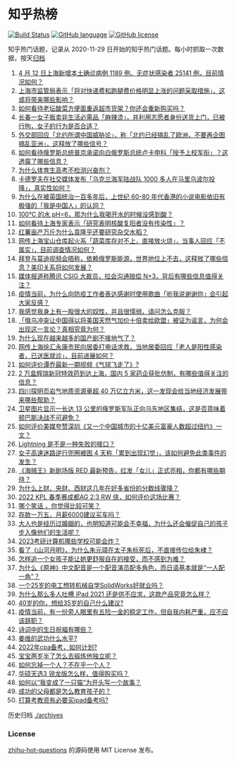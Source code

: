 # 知乎热榜
[![Build Status](https://github.com/ToWeLong/zhihu-hot-questions/workflows/CI/badge.svg)](https://github.com/ToWeLong/zhihu-hot-questions/actions)
[![GitHub language](https://img.shields.io/badge/language-golang-orange.svg)](https://golang.org/)
[![GitHub license](https://img.shields.io/github/license/ToWeLong/zhihu-hot-questions)](https://github.com/ToWeLong/zhihu-hot-questions/blob/main/LICENSE)

知乎热门话题，记录从 2020-11-29 日开始的知乎热门话题。每小时抓取一次数据，按天[归档](./archives)

<!-- BEGIN -->

1. [4 月 12 日上海新增本土确诊病例 1189 例、无症状感染者 25141 例，目前情况如何？](https://www.zhihu.com/question/527624299)
1. [上海市监管局表示「将对快递费和跑腿费价格明显上涨的问题采取措施」，这或将带来哪些影响？](https://www.zhihu.com/question/527651640)
1. [如何看待老坛酸菜方便面重返超市货架？你还会重新购买吗？](https://www.zhihu.com/question/527515767)
1. [长春一女子贩卖非生活必需品「麻辣烫」，并利用志愿者身份送货上门，已被行拘，女子的行为是否合适？](https://www.zhihu.com/question/527652517)
1. [外交部回应「北约所谓中国威胁论」，称「北约已经搞乱了欧洲，不要再企图搞乱亚洲」，这释放了哪些信号？](https://www.zhihu.com/question/527299633)
1. [如何看待俄罗斯总统普京承诺向白俄罗斯总统卢卡申科「授予上校军衔」？这透露了哪些信息？](https://www.zhihu.com/question/527668285)
1. [为什么体育生高考不检测兴奋剂？](https://www.zhihu.com/question/478204524)
1. [卡德罗夫在社交媒体发布「乌克兰海军陆战队 1000 多人在马里乌波尔投降」，真实性如何？](https://www.zhihu.com/question/527701809)
1. [为什么在被英国统治一百多年后，上世纪 60-80 年代香港的小说电影依旧有极强的「我是中国人」的认同？](https://www.zhihu.com/question/40148819)
1. [100℃ 的水 pH=6，那为什么我喝开水的时候没感到酸？](https://www.zhihu.com/question/526594299)
1. [如何看待上海专家表示「研究表明核酸复阳者没有传染性」？](https://www.zhihu.com/question/527245774)
1. [红薯亩产万斤为什么袁隆平还要研究杂交水稻？](https://www.zhihu.com/question/438325701)
1. [网传上海宝山仓库起火系「蔬菜库存对不上，直接放火烧」，当事人回应「不属实」，目前调查情况如何？](https://www.zhihu.com/question/527529734)
1. [拜登与莫迪视频会晤称，依赖俄罗斯能源，世界地位上不去，这释放了哪些信息？美印关系将如何发展？](https://www.zhihu.com/question/527474769)
1. [媒体报道称腾讯 CSIG 大裁员，拉会沟通赔偿 N+3，背后有哪些信息值得关注？](https://www.zhihu.com/question/526893316)
1. [疫情当前，为什么向防疫工作者表达感谢时使用歌曲「听我说谢谢你」会引起大家反感？](https://www.zhihu.com/question/527684110)
1. [我感觉我身上有一股很大的奴性，并且很懦弱，请问怎么克服？](https://www.zhihu.com/question/47087529)
1. [「俄乌冲突让中国得以将美国天然气加价十倍卖给欧盟」被证为谣言，为何会出现这一言论？真相究竟为何？](https://www.zhihu.com/question/527675614)
1. [为什么现在越来越多的国产剧不接地气了？](https://www.zhihu.com/question/394331280)
1. [网传上海徐汇永康市民向居委打电话求救，当地居委回应「老人是阳性感染者，已送医就诊」，目前进展如何？](https://www.zhihu.com/question/527753712)
1. [如何评价谭乔最新一期视频《气球飞走了》?](https://www.zhihu.com/question/527749653)
1. [2 万盒辉瑞新冠特效药到达上海，国内 5 家药企获批仿制，有哪些值得关注的信息？](https://www.zhihu.com/question/522844119)
1. [四川探明页岩气地质资源量超 40 万亿立方米，这一发现会给当地经济发展带来哪些帮助？](https://www.zhihu.com/question/527363445)
1. [卫星图片显示一长达 13 公里的俄罗斯军队正向乌东地区集结，这是否意味着顿巴斯决战不可避免？](https://www.zhihu.com/question/527742577)
1. [如何评价美媒夸赞深圳《又一个中国城市的十亿美元富豪人数超过纽约》一文？](https://www.zhihu.com/question/527463069)
1. [Lightning 是不是一种失败的接口？](https://www.zhihu.com/question/493240244)
1. [女子高速迷路逆行兜圈被困 4 天称「累到出现幻觉」，该如何避免此类事件的发生？](https://www.zhihu.com/question/527469066)
1. [《海贼王》新剧场版 RED 最新预告，红发「女儿」正式亮相，你都有哪些期待？](https://www.zhihu.com/question/527651392)
1. [为什么上财、央财、西财这几年在好多省份的分数线骤降？](https://www.zhihu.com/question/523701352)
1. [2022 KPL 春季赛成都AG 2:3 RW 侠，如何评价这场比赛？](https://www.zhihu.com/question/527745759)
1. [哪个笑话 ，你觉得比较可笑？](https://www.zhihu.com/question/517369284)
1. [存款一万五，月薪6000建议买车吗？](https://www.zhihu.com/question/527574721)
1. [大人也是经历过婚姻的，也明知道可能会不幸福，为什么还会催促自己的孩子步入像他们的生活呢？](https://www.zhihu.com/question/527647843)
1. [2023考研计算机哪些学校可能会炸？](https://www.zhihu.com/question/503440574)
1. [看了《山河月明》，为什么朱元璋在太子朱标死后，不直接传位给朱棣？](https://www.zhihu.com/question/527007263)
1. [怎样追一个女孩子能让她更舒服自在的接受，而不感到为难？](https://www.zhihu.com/question/307728254)
1. [为什么《原神》中文配音是一个配音演员配多角色，而日语基本就是“一人配一角”？](https://www.zhihu.com/question/517540556)
1. [一个25岁的电工想转机械自学SolidWorks好就业吗？](https://www.zhihu.com/question/519335882)
1. [为什么那么多人吐槽 iPad 2021 还是供不应求，这款产品究竟怎么样？](https://www.zhihu.com/question/489786754)
1. [40岁的你，想给35岁的自己什么建议?](https://www.zhihu.com/question/469312719)
1. [疫情当前，有一份旁人眼里有五险一金的稳定工作，但自我内耗严重，应不应该辞职？](https://www.zhihu.com/question/526991252)
1. [诗词中的生日祝福有哪些？](https://www.zhihu.com/question/272525479)
1. [姜维的武功什么水平?](https://www.zhihu.com/question/362857831)
1. [2022年cpa备考，如何计划?](https://www.zhihu.com/question/483197501)
1. [宝宝两岁半了怎么去锻炼他独立呢？](https://www.zhihu.com/question/526260757)
1. [如何忘掉一个人？不在乎一个人？](https://www.zhihu.com/question/527569273)
1. [华硕天选3 锐龙版怎么样，值得购买吗？](https://www.zhihu.com/question/516182138)
1. [如何以“我变成了一只猫”为开头写一个故事？](https://www.zhihu.com/question/265511036)
1. [成功的父母都是怎么教育孩子的？](https://www.zhihu.com/question/450669599)
1. [打算考教资有必要买ipad备考吗?](https://www.zhihu.com/question/527030515)

<!-- END -->

历史归档 [./archives](./archives)


### License
[zhihu-hot-questions](https://github.com/towelong/zhihu-hot-questions) 的源码使用 MIT License 发布。